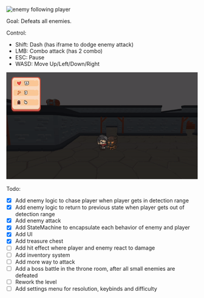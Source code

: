 ![enemy following player](https://github.com/h0lyshitx/dungeon-sur/blob/master/README_files/enemy_following.gif)

Goal: Defeats all enemies.

Control:
- Shift: Dash (has iframe to dodge enemy attack)
- LMB: Combo attack (has 2 combo)
- ESC: Pause
- WASD: Move Up/Left/Down/Right

![player attack](https://github.com/h0lyshitx/dungeon-sur/blob/master/README_files/player_attack.gif)

Todo:
- [x] Add enemy logic to chase player when player gets in detection range
- [x] Add enemy logic to return to previous state when player gets out of detection range
- [x] Add enemy attack
- [x] Add StateMachine to encapsulate each behavior of enemy and player
- [x] Add UI
- [x] Add treasure chest
- [ ] Add hit effect where player and enemy react to damage
- [ ] Add inventory system
- [ ] Add more way to attack
- [ ] Add a boss battle in the throne room, after all small enemies are defeated
- [ ] Rework the level
- [ ] Add settings menu for resolution, keybinds and difficulty
